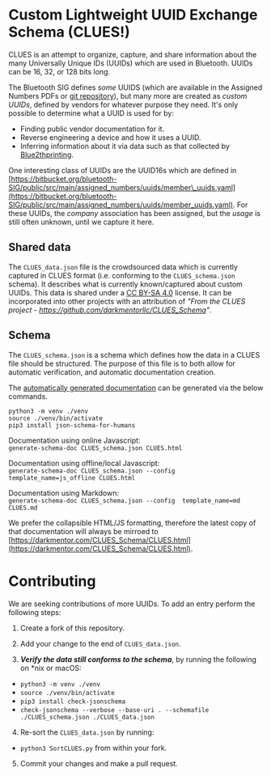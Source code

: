 # Custom Lightweight UUID Exchange Schema (CLUES!)

CLUES is an attempt to organize, capture, and share information about the many Universally Unique IDs (UUIDs) which are used in Bluetooth. UUIDs can be 16, 32, or 128 bits long.

The Bluetooth SIG defines *some* UUIDS (which are available in the Assigned Numbers PDFs or [git repository](https://bitbucket.org/bluetooth-SIG/public/src/main/assigned_numbers/)), but many more are created as *custom UUIDs*, defined by vendors for whatever purpose they need. It's only possible to determine what a UUID is used for by:

 * Finding public vendor documentation for it.
 * Reverse engineering a device and how it uses a UUID.
 * Inferring information about it via data such as that collected by [Blue2thprinting](https://github.com/darkmentorllc/Blue2thprinting).

One interesting class of UUIDs are the UUID16s which are defined in [https://bitbucket.org/bluetooth-SIG/public/src/main/assigned_numbers/uuids/member\_uuids.yaml](https://bitbucket.org/bluetooth-SIG/public/src/main/assigned_numbers/uuids/member_uuids.yaml). For these UUIDs, the *company* association has been assigned, but the *usage* is still often unknown, until we capture it here.

## Shared data

The `CLUES_data.json` file is the crowdsourced data which is currently captured in CLUES format (i.e. conforming to the `CLUES_schema.json` schema). It describes what is currently known/captured about custom UUIDs. This data is shared under a [CC BY-SA 4.0](https://creativecommons.org/licenses/by-sa/4.0/deed.en) license. It can be incorporated into other projects with an attribution of *"From the CLUES project - https://github.com/darkmentorllc/CLUES_Schema"*.

## Schema

The `CLUES_schema.json` is a schema which defines how the data in a CLUES file should be structured. The purpose of this file is to both allow for automatic verification, and automatic documentation creation.

The [automatically generated documentation](https) can be generated via the below commands.

```
python3 -m venv ./venv
source ./venv/bin/activate
pip3 install json-schema-for-humans
```

Documentation using online Javascript:  
`generate-schema-doc CLUES_schema.json CLUES.html`  

Documentation using offline/local Javascript:  
`generate-schema-doc CLUES_schema.json --config  template_name=js_offline CLUES.html`  

Documentation using Markdown:  
`generate-schema-doc CLUES_schema.json --config  template_name=md CLUES.md`

We prefer the collapsible HTML/JS formatting, therefore the latest copy of that documentation will always be mirroed to [https://darkmentor.com/CLUES_Schema/CLUES.html](https://darkmentor.com/CLUES_Schema/CLUES.html).

# Contributing

We are seeking contributions of more UUIDs. To add an entry perform the following steps:

1) Create a fork of this repository.

2) Add your change to the end of `CLUES_data.json`.

3) ***Verify the data still conforms to the schema***, by running the following on *nix or macOS:

 * `python3 -m venv ./venv`
 * `source ./venv/bin/activate`
 * `pip3 install check-jsonschema`
 * `check-jsonschema --verbose --base-uri . --schemafile ./CLUES_schema.json ./CLUES_data.json`

4) Re-sort the `CLUES_data.json` by running:

 *  `python3 SortCLUES.py` from within your fork.

5) Commit your changes and make a pull request.